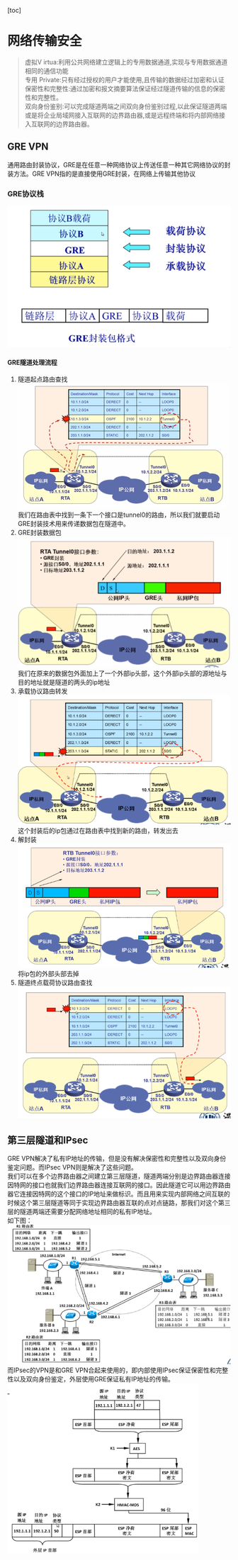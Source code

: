 [toc]
# 网络传输安全
>虚拟Ⅴ irtua:利用公共网络建立逻辑上的专用数据通道,实现与专用数据通道相同的通信功能  
专用 Private:只有经过授权的用户才能使用,且传输的数据经过加密和认证
保密性和完整性:通过加密和报文摘要算法保证经过隧道传输的信息的保密性和完整性。  
双向身份鉴别:可以完成隧道两端之间双向身份鉴别过程,以此保证隧道两端或是将企业局域网接入互联网的边界路由器,或是远程终端和将内部网络接入互联网的边界路由器。   

## GRE VPN
通用路由封装协议，GRE是在任意一种网络协议上传送任意一种其它网络协议的封装方法。GRE VPN指的是直接使用GRE封装，在网络上传输其他协议
### GRE协议栈
![image.png](pictures/4sk87uy1fe.png)
#### GRE隧道处理流程
1. 隧道起点路由查找
![image.png](pictures/z54h1xjvt98.png)
我们在路由表中找到一条下一个接口是tunnel0的路由，所以我们就要启动GRE封装技术用来传递数据包在隧道中。
2. GRE封装数据包
![image.png](pictures/bnphc1hjho8.png)
我们在原来的数据包外面加上了一个外部ip头部，这个外部ip头部的源地址与目的地址就是隧道的两头的ip地址
3. 承载协议路由转发
![image.png](pictures/q21y2j947np.png)
这个封装后的ip包通过在路由表中找到新的路由，转发出去
4. 解封装
![image.png](pictures/3r9ew80hat4.png)
将ip包的外部头部去掉
5. 隧道终点载荷协议路由查找
![image.png](pictures/u5b0juhve58.png)  

## 第三层隧道和IPsec
GRE VPN解决了私有IP地址的传输，但是没有解决保密性和完整性以及双向身份鉴定问题。而IPsec VPN则是解决了这些问题。  
我们可以在多个边界路由器之间建立第三层隧道，隧道两端分别是边界路由器连接因特网的接口也就我们边界路由器连接互联网的接口。因此隧道它可以用边界路由器它连接因特网的这个接口的IP地址来做标识。而且用来实现内部网络之间互联的时候这个第三层隧道等同于实现边界路由器互联的点对点链路，那我们对这个第三层的隧道两端还需要分配网络地址相同的私有IP地址。  
如下图：
![image.png](pictures/d4rhxcp9nxe.png)
而IPsec的VPN是和GRE VPN合起来使用的，即内部使用IPsec保证保密性和完整性以及双向身份鉴定，外层使用GRE保证私有IP地址的传输。
![image.png](pictures/5umrpexlvd9.png)

```{.python .input}

```

